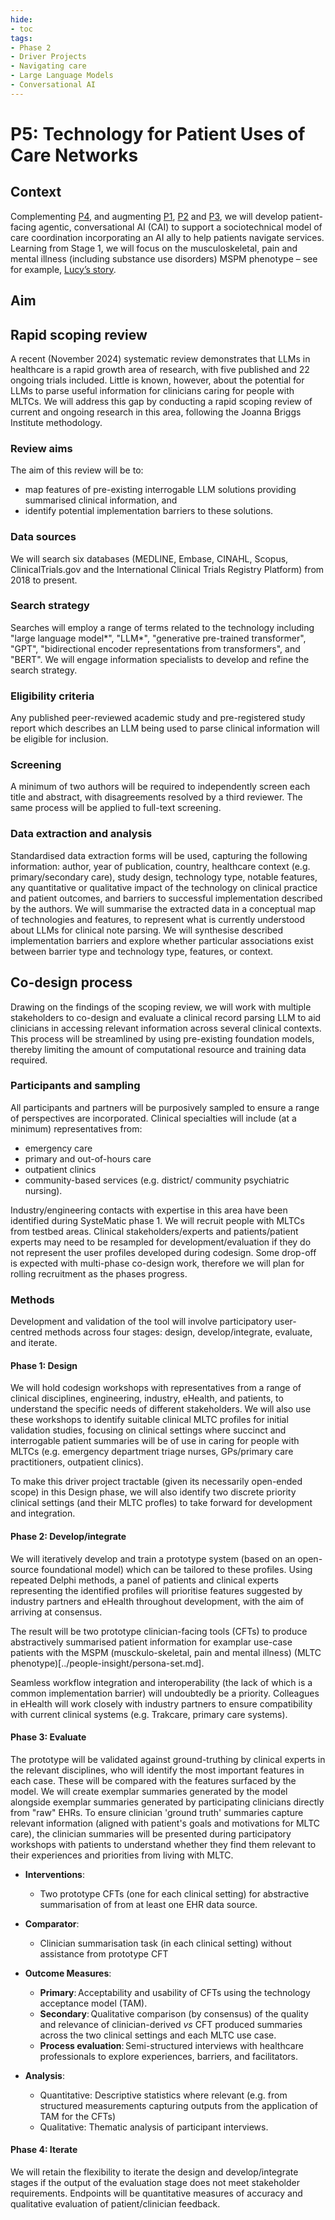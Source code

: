 ```yaml
---
hide:
- toc
tags:
- Phase 2
- Driver Projects
- Navigating care
- Large Language Models
- Conversational AI
---
```


# P5: Technology for Patient Uses of Care Networks

## Context
Complementing [P4](./P4.md), and augmenting [P1](./P1.md), [P2](./P2.md) and [P3](./P3.md), we will develop patient-facing agentic, conversational AI (CAI) to support a sociotechnical model of care coordination incorporating an AI ally to help patients navigate services. Learning from Stage 1, we will focus on the musculoskeletal, pain and mental illness (including substance use disorders) MSPM phenotype – see for example, [Lucy’s story](../people-insight/persona-set/).

## Aim

## Rapid scoping review 
A recent (November 2024) systematic review demonstrates that LLMs in healthcare is a rapid growth area of research, with five published and 22 ongoing trials included. Little is known, however, about the potential for LLMs to parse useful information for clinicians caring for people with MLTCs. We will address this gap by conducting a rapid scoping review of current and ongoing research in this area, following the Joanna Briggs Institute methodology. 

### Review aims
The aim of this review will be to:

 * map features of pre-existing interrogable LLM solutions providing summarised clinical information, and
 * identify potential implementation barriers to these solutions.
   
### Data sources
We will search six databases (MEDLINE, Embase, CINAHL, Scopus, ClinicalTrials.gov and the International Clinical Trials Registry Platform) from 2018 to present. 

### Search strategy
Searches will employ a range of terms related to the technology including "large language model*", "LLM*", "generative pre-trained transformer", "GPT",  "bidirectional encoder representations from transformers", and "BERT". We will engage information specialists to develop and refine the search strategy.

### Eligibility criteria
Any published peer-reviewed academic study and pre-registered study report which describes an LLM being used to parse clinical information will be eligible for inclusion.

### Screening
A minimum of two authors will be required to independently screen each title and abstract, with disagreements resolved by a third reviewer. The same process will be applied to full-text screening.

### Data extraction and analysis
Standardised data extraction forms will be used, capturing the following information: author, year of publication, country, healthcare context (e.g. primary/secondary care), study design, technology type, notable features, any quantitative or qualitative impact of the technology on clinical practice and patient outcomes, and barriers to successful implementation described by the authors.
We will summarise the extracted data in a conceptual map of technologies and features, to represent what is currently understood about LLMs for clinical note parsing. We will synthesise described implementation barriers and explore whether particular associations exist between barrier type and technology type, features, or context.  

## Co-design process
Drawing on the findings of the scoping review, we will work with multiple stakeholders to co-design and evaluate a clinical record parsing LLM to aid clinicians in accessing relevant information across several clinical contexts. This process will be streamlined by using pre-existing foundation models, thereby limiting the amount of computational resource and training data required. 

### Participants and sampling
All participants and partners will be purposively sampled to ensure a range of perspectives are incorporated. Clinical specialties will include (at a minimum) representatives from:

   * emergency care
   * primary and out-of-hours care
   * outpatient clinics
   * community-based services (e.g. district/ community psychiatric nursing).

Industry/engineering contacts with expertise in this area have been identified during SysteMatic phase 1. We will recruit people with MLTCs from testbed areas. Clinical stakeholders/experts and patients/patient experts may need to be resampled for development/evaluation if they do not represent the user profiles developed during codesign. Some drop-off is expected with multi-phase co-design work, therefore we will plan for rolling recruitment as the phases progress. 

### Methods
Development and validation of the tool will involve participatory user-centred methods across four stages: design, develop/integrate, evaluate, and iterate.

#### Phase 1: Design
 We will hold codesign workshops with representatives from a range of clinical disciplines, engineering, industry, eHealth, and patients, to understand the specific needs of different stakeholders. We will also use these workshops to identify suitable clinical MLTC profiles for initial validation studies, focusing on clinical settings  where succinct and interrogable patient summaries will be of use in caring for people with MLTCs (e.g. emergency department triage nurses, GPs/primary care practitioners, outpatient clinics). 

To make this driver project tractable (given its necessarily open-ended scope) in this Design phase, we will also identify two discrete priority clinical settings (and their MLTC profles) to take forward for development and integration.  

#### Phase 2: Develop/integrate
We will iteratively develop and train a prototype system (based on an open-source foundational model) which can be tailored to these profiles. Using repeated Delphi methods, a panel of patients and clinical experts representing the identified profiles will prioritise features suggested by industry partners and eHealth throughout development, with the aim of arriving at consensus. 

The result will be two prototype clinician-facing tools (CFTs) to produce abstractively summarised patient information for examplar use-case patients with the MSPM (musckulo-skeletal, pain and mental illness) (MLTC phenotype)[../people-insight/persona-set.md]. 

Seamless workflow integration and interoperability (the lack of which is a common implementation barrier) will undoubtedly be a priority. Colleagues in eHealth will work closely with industry partners to ensure compatibility with current clinical systems (e.g. Trakcare, primary care systems).  

#### Phase 3: Evaluate
The prototype will be validated against ground-truthing by clinical experts in the relevant disciplines, who will identify the most important features in each case. These will be compared with the features surfaced by the model. We will create exemplar summaries generated by the model alongside exemplar summaries generated by participating clinicians directly from "raw" EHRs.  To ensure clinician 'ground truth' summaries capture relevant information (aligned with patient's goals and motivations for MLTC care), the clinician summaries will be presented during participatory workshops with patients to understand whether they find them relevant to their experiences and priorities from living with MLTC. 

 * **Interventions**:
   * Two prototype CFTs (one for each clinical setting) for abstractive summarisation of from at least one EHR data source.

 * **Comparator**:
   * Clinician summarisation task (in each clinical setting) without assistance from prototype CFT

 * **Outcome Measures**:
   * **Primary**: Acceptability and usability of CFTs using the technology acceptance model (TAM).
   * **Secondary**: Qualitative comparison (by consensus) of the quality and relevance of clinician-derived _vs_ CFT produced summaries across the two clinical settings and each MLTC use case.
   * **Process evaluation**: Semi-structured interviews with healthcare professionals to explore experiences, barriers, and facilitators.  

 * **Analysis**:
   * Quantitative: Descriptive statistics where relevant (e.g. from structured measurements capturing outputs from the application of TAM for the CFTs)
   * Qualitative: Thematic analysis of participant interviews.

#### Phase 4: Iterate
We will retain the flexibility to iterate the design and develop/integrate stages if the output of the evaluation stage does not meet stakeholder requirements. Endpoints will be quantitative measures of accuracy and qualitative evaluation of patient/clinician feedback.


